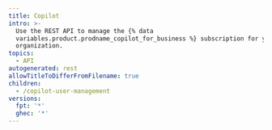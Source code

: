 ```yaml
---
title: Copilot
intro: >-
  Use the REST API to manage the {% data
  variables.product.prodname_copilot_for_business %} subscription for your
  organization.
topics:
  - API
autogenerated: rest
allowTitleToDifferFromFilename: true
children:
  - /copilot-user-management
versions:
  fpt: '*'
  ghec: '*'
---
```


